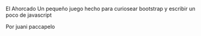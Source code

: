 El Ahorcado
Un pequeño juego hecho para curiosear bootstrap y escribir un poco de javascript

Por juani paccapelo
